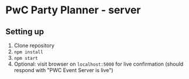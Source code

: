 # PwC Party Planner - server

## Setting up
1.  Clone repository
2.  `npm install`
3.  `npm start`
4.  Optional: visit browser on `localhost:5000` for live confirmation (should respond with "PWC Event Server is live")